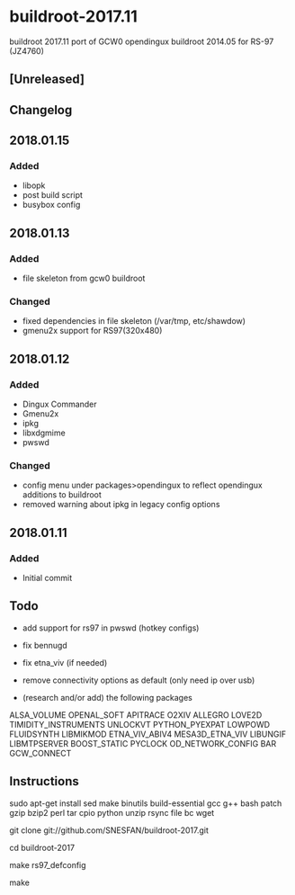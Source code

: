 # buildroot-2017.11

buildroot 2017.11 port of GCW0 opendingux buildroot 2014.05 for RS-97 (JZ4760)

## [Unreleased]

## Changelog
## 2018.01.15
### Added
- libopk
- post build script
- busybox config


## 2018.01.13
### Added 
- file skeleton from gcw0 buildroot

### Changed
- fixed dependencies in file skeleton (/var/tmp, etc/shawdow)
- gmenu2x support for RS97(320x480)

## 2018.01.12
### Added
- Dingux Commander
- Gmenu2x
- ipkg
- libxdgmime
- pwswd

### Changed
- config menu under packages>opendingux to reflect opendingux additions to buildroot
- removed warning about ipkg in legacy config options
        
## 2018.01.11
### Added
- Initial commit

## Todo
- add support for rs97 in pwswd (hotkey configs)
- fix bennugd
- fix etna_viv (if needed)
- remove connectivity options as default (only need ip over usb)

- (research and/or add) the following packages

ALSA_VOLUME
OPENAL_SOFT
APITRACE
O2XIV
ALLEGRO
LOVE2D
TIMIDITY_INSTRUMENTS
UNLOCKVT
PYTHON_PYEXPAT
LOWPOWD
FLUIDSYNTH
LIBMIKMOD
ETNA_VIV_ABIV4
MESA3D_ETNA_VIV
LIBUNGIF
LIBMTPSERVER
BOOST_STATIC
PYCLOCK
OD_NETWORK_CONFIG
BAR
GCW_CONNECT

## Instructions

sudo apt-get install sed make binutils build-essential gcc g++ bash patch gzip bzip2 perl tar cpio python unzip rsync file bc wget

git clone git://github.com/SNESFAN/buildroot-2017.git

cd buildroot-2017

make rs97_defconfig

make

